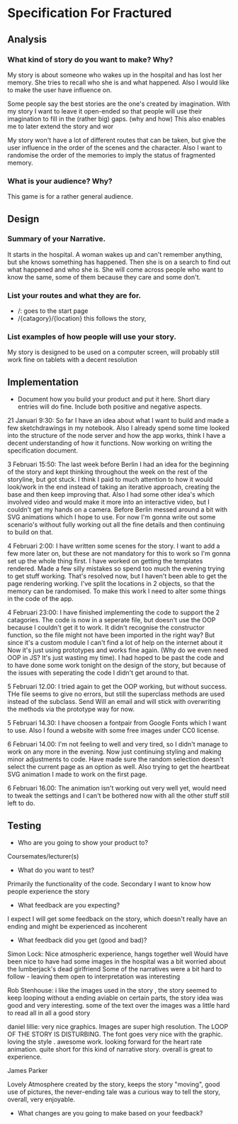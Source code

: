 # Specification For Fractured

## Analysis

### What kind of story do you want to make? Why?

My story is about someone who wakes up in the hospital and has lost her memory. She tries to recall who she is and what happened. Also I would like to make the user have influence on. 

Some people say the best stories are the one's created by imagination. With my story I want to leave it open-ended so that people will use their imagination to fill in the (rather big) gaps. (why and how) This also enables me to later extend the story and wor

My story won't have a lot of different routes that can be taken, but give the user influence in the order of the scenes and the character. Also I want to randomise the order of the memories to imply the status of fragmented memory. 

### What is your audience? Why?

This game is for a rather general audience. 

## Design

### Summary of your Narrative.

It starts in the hospital. A woman wakes up and can't remember anything, but she knows something has happened. Then she is on a search to find out what happened and who she is. She will come across people who want to know the same, some of them because they care and some don't.

### List your routes and what they are for.

- /: goes to the start page
- /{catagory}/{location} this follows the story, 


### List examples of how people will use your story.

My story is designed to be used on a computer screen, will probably still work fine on tablets with a decent resolution


## Implementation

- Document how you build your product and put it here. Short diary entries will do fine. Include both positive and negative aspects.

21 Januari 9:30: So far I have an idea about what I want to build and made a few sketchdrawings in my notebook. Also I already spend some time looked into the structure of the node server and how the app works, think I have a decent understanding of how it functions. Now working on writing the specification document.

3 Februari 15:50: The last week before Berlin I had an idea for the beginning of the story and kept thinking throughout the week on the rest of the storyline, but got stuck. I think I paid to much attention to how it would look/work in the end instead of taking an iterative approach, creating the base and then keep improving that. Also I had some other idea's which involved video and would make it more into an interactive video, but I couldn't get my hands on a camera. Before Berlin messed around a bit with SVG animations which I hope to use. For now I'm gonna write out some scenario's without fully working out all the fine details and then continuing to build on that.

4 Februari 2:00: I have written some scenes for the story. I want to add a few more later on, but these are not mandatory for this to work so I'm gonna set up the whole thing first. I have worked on getting the templates rendered. Made a few silly mistakes so spend too much the evening trying to get stuff working. That's resolved now, but I haven't been able to get the page rendering working. I've split the locations in 2 objects, so that the memory can be randomised. To make this work I need to alter some things in the code of the app. 

4 Februari 23:00: I have finished implementing the code to support the 2 catagories. The code is now in a seperate file, but doesn't use the OOP because I couldn't get it to work. It didn't recognise the constructor function, so the file might not have been imported in the right way? But since it's a custom module I can't find a lot of help on the internet about it Now it's just using prototypes and works fine again. (Why do we even need OOP in JS? It's just wasting my time). I had hoped to be past the code and to have done some work tonight on the design of the story, but because of the issues with seperating the code I didn't get around to that.

5 Februari 12.00: I tried again to get the OOP working, but without success. THe file seems to give no errors, but still the superclass methods are used instead of the subclass. Send Will an email and will stick with overwriting the methods via the prototype way for now. 

5 Februari 14.30: I have choosen a fontpair from Google Fonts which I want to use. Also I found a website with some free images under CC0 license. 

6 Februari 14.00: I'm not feeling to well and very tired, so I didn't manage to work on any more in the evening. Now just continuing styling and making minor adjustments to code. Have made sure the random selection doesn't select the current page as an option as well. Also trying to get the heartbeat SVG animation I made to work on the first page.

6 Februari 16.00: The animation isn't working out very well yet, would need to tweak the settings and I can't be bothered now with all the other stuff still left to do. 

## Testing

- Who are you going to show your product to?

Coursemates/lecturer(s)

- What do you want to test?

Primarily the functionality of the code.
Secondary I want to know how people experience the story

- What feedback are you expecting?

I expect I will get some feedback on the story, which doesn't really have an ending and might be experienced as incoherent

- What feedback did you get (good and bad)?

Simon Lock:
Nice atmospheric experience, hangs together well
Would have been nice to have had some images in the hospital
was a bit worried about the lumberjack's dead girlfriend
Some of the narratives were a bit hard to follow - leaving them open to interpretation was interesting

Rob Stenhouse:
i like the images used in the story , the story seemed to keep looping without a ending aviable on certain parts, the story idea was good and very interesting. some of the text over the images was a little hard to read all in all a good story

daniel lillie: 
very nice graphics. Images are super high resolution. The LOOP OF THE STORY IS DISTURBING. The font goes very nice with the graphic. loving the style . awesome work. looking forward for the heart rate animation. quite short for this kind of narrative story. overall is great to experience.

James Parker

Lovely Atmosphere created by the story, keeps the story "moving", good use of pictures, the never-ending tale was a curious way to tell the story, overall, very enjoyable.



- What changes are you going to make based on your feedback? 


